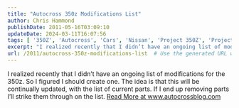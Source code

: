 ```yaml
---
title: "Autocross 350z Modifications List"
author: Chris Hammond
publishDate: 2011-05-16T03:09:10
updateDate: 2024-03-11T16:07:56
tags: [ '350Z', 'Autocross', 'Cars', 'Nissan', 'Project 350Z', 'Project350z', 'Project350zcom' ]
excerpt: "I realized recently that I didn’t have an ongoing list of modifications for the 350z. So I figured I should create one. The idea is that this will be continually updated, with the list of current parts. If I end up removing parts I’ll strike them through on the list."
url: /2011/autocross-350z-modifications-list  # Use the generated URL with year
---
```

I realized recently that I didn’t have an ongoing list of modifications for the 350z. So I figured I should create one. The idea is that this will be continually updated, with the list of current parts. If I end up removing parts I’ll strike them through on the list. <a href="https://www.autocrossblog.com/autocross-350z-modifications-list">Read More at www.autocrossblog.com</a>
